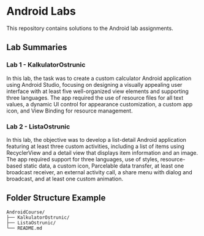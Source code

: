 # Android Labs

This repository contains solutions to the Android lab assignments.

## Lab Summaries

### Lab 1 - KalkulatorOstrunic

In this lab, the task was to create a custom calculator Android application using Android Studio, focusing on designing a visually appealing user interface with at least five well-organized view elements and supporting three languages.
The app required the use of resource files for all text values, a dynamic UI control for appearance customization, a custom app icon, and View Binding for resource management.

### Lab 2 - ListaOstrunic

In this lab, the objective was to develop a list-detail Android application featuring at least three custom activities, including a list of items using RecyclerView and a detail view that displays item information and an image.
The app required support for three languages, use of styles, resource-based static data, a custom icon, Parcelable data transfer, at least one broadcast receiver, an external activity call, a share menu with dialog and broadcast, and at least one custom animation.

## Folder Structure Example

```
AndroidCourse/
├── KalkulatorOstrunic/
├── ListaOstrunic/
└── README.md
```
